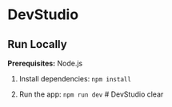 # DevStudio

## Run Locally

**Prerequisites:** Node.js

1. Install dependencies:
   `npm install`

2. Run the app:
   `npm run dev`
   #   D e v S t u d i o 
    clear
    
